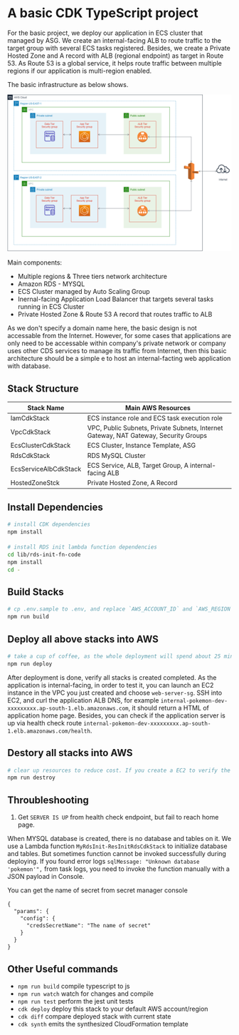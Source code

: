 # A basic CDK TypeScript project

For the basic project, we deploy our application in ECS cluster that managed by ASG. We create an internal-facing ALB to route traffic to the target group with several ECS tasks registered. Besides, we create a Private Hosted Zone and A record with ALB (regional endpoint) as target in Route 53. As Route 53 is a global service, it helps route traffic between multiple regions if our application is multi-region enabled.

The basic infrastructure as below shows.

![](./images/basic-digram.png)

Main components:

- Multiple regions & Three tiers network architecture
- Amazon RDS - MYSQL
- ECS Cluster managed by Auto Scaling Group
- Inernal-facing Application Load Balancer that targets several tasks running in ECS Cluster
- Private Hosted Zone & Route 53 A record that routes traffic to ALB

As we don't specify a domain name here, the basic design is not accessable from the Internet. However, for some cases that applications are only need to be accessable within company's private network or company uses other CDS services to manage its traffic from Internet, then this basic architecture should be a simple e to host an internal-facting web application with database.

## Stack Structure

| Stack Name            | Main AWS Resources                                                                   |
| --------------------- | ------------------------------------------------------------------------------------ |
| IamCdkStack           | ECS instance role and ECS task execution role                                        |
| VpcCdkStack           | VPC, Public Subnets, Private Subnets, Internet Gateway, NAT Gateway, Security Groups |
| EcsClusterCdkStack    | ECS Cluster, Instance Template, ASG                                                  |
| RdsCdkStack           | RDS MySQL Cluster                                                                    |
| EcsServiceAlbCdkStack | ECS Service, ALB, Target Group, A internal-facing ALB                                |
| HostedZoneStck        | Private Hosted Zone, A Record                                                        |

## Install Dependencies

```sh
# install CDK dependencies
npm install

# install RDS init lambda function dependencies
cd lib/rds-init-fn-code
npm install
cd -
```

## Build Stacks

```sh
# cp .env.sample to .env, and replace `AWS_ACCOUNT_ID` and `AWS_REGION`
npm run build
```

## Deploy all above stacks into AWS

```sh
# take a cup of coffee, as the whole deployment will spend about 25 mins
npm run deploy
```

After deployment is done, verify all stacks is created completed. As the application is internal-facing, in order to test it, you can launch an EC2 instance in the VPC you just created and choose `web-server-sg`. SSH into EC2, and curl the application ALB DNS, for example `internal-pokemon-dev-xxxxxxxxx.ap-south-1.elb.amazonaws.com`, it should return a HTML of application home page. Besides, you can check if the application server is up via health check route `internal-pokemon-dev-xxxxxxxxx.ap-south-1.elb.amazonaws.com/health`.

## Destory all stacks into AWS

```sh
# clear up resources to reduce cost. If you create a EC2 to verify the application, DON'T forget to terminate it before clear up all resources.
npm run destroy
```

## Throubleshooting

1. Get `SERVER IS UP` from health check endpoint, but fail to reach home page.

When MYSQL database is created, there is no database and tables on it. We use a Lambda function `MyRdsInit-ResInitRdsCdkStack` to initialize database and tables. But sometimes function cannot be invoked successfully during deploying. If you found error logs `sqlMessage: "Unknown database 'pokemon'",` from task logs, you need to invoke the function manually with a JSON payload in Console.

You can get the name of secret from secret manager console

```
{
  "params": {
    "config": {
      "credsSecretName": "The name of secret"
    }
  }
}
```

## Other Useful commands

- `npm run build` compile typescript to js
- `npm run watch` watch for changes and compile
- `npm run test` perform the jest unit tests
- `cdk deploy` deploy this stack to your default AWS account/region
- `cdk diff` compare deployed stack with current state
- `cdk synth` emits the synthesized CloudFormation template
